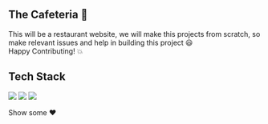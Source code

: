 ## The Cafeteria 🍕
This will be a restaurant website, we will make this projects from scratch, so make relevant issues and help in building this project 😃
<br/>
Happy Contributing! 💥

## Tech Stack
<p>
<img src = "https://img.shields.io/badge/HTML5-E34F26?style=for-the-badge&logo=html5&logoColor=white">
<img src = "https://img.shields.io/badge/CSS3-1572B6?style=for-the-badge&logo=css3&logoColor=white">
<img src = "https://img.shields.io/badge/JavaScript-323330?style=for-the-badge&logo=javascript&logoColor=F7DF1E">
</p>
<p>Show some ❤</p>
